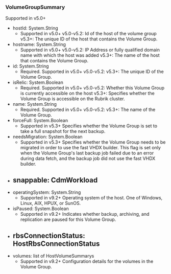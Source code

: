 ### VolumeGroupSummary
Supported in v5.0+

- hostId: System.String
  - Supported in v5.0+
  v5.0-v5.2: Id of the host of the volume group
  v5.3+: The unique ID of the host that contains the Volume Group.
- hostname: System.String
  - Supported in v5.0+
  v5.0-v5.2: IP Address or fully qualified domain name with which the host was added
  v5.3+: The name of the host that contains the Volume Group.
- id: System.String
  - Required. Supported in v5.0+
  v5.0-v5.2: 
  v5.3+: The unique ID of the Volume Group.
- isRelic: System.Boolean
  - Required. Supported in v5.0+
  v5.0-v5.2: Whether this Volume Group is currently accessible on the host
  v5.3+: Specifies whether the Volume Group is accessible on the Rubrik cluster.
- name: System.String
  - Required. Supported in v5.0+
  v5.0-v5.2: 
  v5.3+: The name of the Volume Group.
- forceFull: System.Boolean
  - Supported in v5.3+
  Specifies whether the Volume Group is set to take a full snapshot for the next backup.
- needsMigration: System.Boolean
  - Supported in v5.3+
  Specifies whether the Volume Group needs to be migrated in order to use the fast VHDX builder. This flag is set only when the Volume Group's last backup job failed due to an error during data fetch, and the backup job did not use the fast VHDX builder.
- snappable: CdmWorkload
  - 
- operatingSystem: System.String
  - Supported in v9.2+
  Operating system of the host. One of Windows, Linux, AIX, HPUX, or SunOS.
- isPaused: System.Boolean
  - Supported in v9.2+
  Indicates whether backup, archiving, and replication are paused for this Volume Group.
- rbsConnectionStatus: HostRbsConnectionStatus
  - 
- volumes: list of HostVolumeSummarys
  - Supported in v9.2+
  Configuration details for the volumes in the Volume Group.

